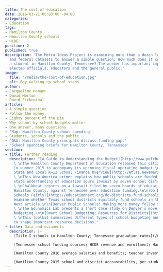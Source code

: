 ```yaml
---
title: The cost of education
date: 2016-03-21 00:00:00 -04:00
categories:
- Education
tags:
- Hamilton County
- Hamilton County schools
- HCDE
position: 2
published: true
description: 'The Metro Ideas Project is examining more than a dozen local, state
  and federal datasets to answer a simple question: How much does it cost to educate
  a student in Hamilton County, Tennessee? The answer has important implications for
  elected officials, educators and the general public.'
image:
  file: "/media/the-cost-of-education.jpg"
  alt: Boy walking up school steps
author:
- Jacqueline Homann
- David Morton
- David Eichenthal
article:
- A simple question
- Follow the money
- Eighty percent of the pie
- Why school-by-school budgets matter
- One answer, many questions
- 'Map: Hamilton County school spending'
- Students, schools and the public
- 'Q&A: Hamilton County principals discuss funding gaps'
- 'School spending briefs for Hamilton County, Tennessee'
section:
- title: Further reading
  description: "[A Guide to Understanding the Budget](http://www.pefchattanooga.org/wp-content/uploads/2015/06/HCDE_budget-guide_051515.pdf)
    \ \nThe Hamilton County Department of Education released this citizen's guide
    in summer 2015 to accompany its upcoming fiscal operating budget.\n\n[Federal,
    State and Local K–12 School Finance Overview](http://atlas.newamerica.org/school-finance)
    \ \nThis New America primer explains how public schools are funded in the U.S.\n\n[Chronic
    state underfunding of education spurs lawsuit by seven school districts](http://tn.chalkbeat.org/2015/03/25/chronic-state-underfunding-of-education-spurs-lawsuit-by-seven-school-districts/#.VuGq_cdouEI)
    \ \nChalkbeat reports on a lawsuit filed by seven boards of education, including
    Hamilton County, against Tennessee over education funding.\n\n[Do Districts Fund
    Schools Fairly?](http://educationnext.org/do-districts-fund-schools-fairly/)  \nResearchers
    examine whether Texas school districts equitably fund schools in this Education
    Next article.\n\n[Denver Public Schools: Making more money follow students](http://www.crpe.org/sites/default/files/For%20folder%2014_EL_001_DPS_Case_Study_F-2.pdf)
    \ \nThe Edunomics Lab presents a short case study on Denver's move to student-based
    budgeting.\n\n[Smart School Budgeting: Resources for Districts](http://www.renniecenter.org/research/SmartSchoolBudgeting.pdf)
    \ \nThis toolkit summarizes different types of school budgeting and provides strategies
    to shape important resource decisions."
- title: Data and documents
  description: |-
    [Title I schools in Hamilton County; Tennessee graduation rates](/media/mip-data-a-simple-question.zip)

    [Tennessee school funding sources; HCDE revenue and enrollment; Hamilton County Commission discretionary funds](/media/mip-data-follow-the-money.zip)

    [Hamilton County 2016 average salaries and benefits; teacher investment index](/media/mip-data-eighty-percent-of-the-pie.zip)

    [Hamilton County 2015 school and district accountability, per-student spending, and achievement; 10-year spending in U.S., Tennessee and Hamilton County](/media/mip-data-one-answer-many-questions.zip)
---
```


